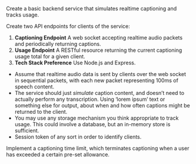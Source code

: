 Create a basic backend service that simulates realtime captioning and tracks usage.


Create two API endpoints for clients of the service:

1. **Captioning Endpoint**
A web socket accepting realtime audio packets and periodically returning captions.
2. **Usage Endpoint**
A RESTful resource returning the current captioning usage total for a given client.
3. **Tech Stack Preference**
Use Node.js and Express.



- Assume that realtime audio data is sent by clients over the web socket in sequential packets, with each new packet representing 100ms of speech content.
- The service should just *simulate* caption content, and doesn’t need to actually perform any transcription. Using ‘lorem ipsum’ text or something else for output, about when and how often captions might be returned to the client.
- You may use any storage mechanism you think appropriate to track usage. This could involve a database, but an in-memory store is sufficient.
- Session token of any sort in order to identify clients.

Implement a captioning time limit, which terminates captioning when a user has exceeded a certain pre-set allowance.
